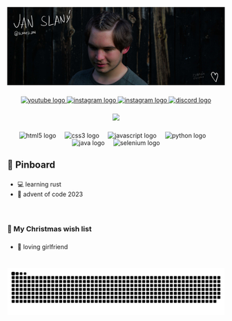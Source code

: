 <div align="center">
  <img src="github_banner.png"  />
</div>

###

<div align="center">
  <a href="www.youtube.com/@slany3jan" target="_blank">
    <img src="https://img.shields.io/static/v1?message=Youtube&logo=youtube&label=&color=FF0000&logoColor=white&labelColor=&style=for-the-badge" height="35" alt="youtube logo"  />
  </a>
  <a href="https://www.instagram.com/slany3.jan/" target="_blank">
    <img src="https://img.shields.io/static/v1?message=Instagram&logo=instagram&label=&color=E4405F&logoColor=white&labelColor=&style=for-the-badge" height="35" alt="instagram logo"  />
  </a>
  <a href="https://twitter.com/slany3jan" target="_blank">
    <img src="https://img.shields.io/static/v1?message=Twitter&logo=x&label=&color=292F33&logoColor=white&labelColor=&style=for-the-badge" height="35" alt="instagram logo"  />
  </a>
  <a href="https://discord.com/users/530801309461250061" target="_blank">
    <img src="https://dcbadge.vercel.app/api/shield/530801309461250061?theme=discord-inverted" height="35" alt="discord logo"  />
  </a>
</div>

###

<div align="center">
  <img src="https://profile-counter.glitch.me/slanja/count.svg?"  />
</div>

###

<div align="center">
  <img src="https://cdn.jsdelivr.net/gh/devicons/devicon/icons/html5/html5-original.svg" height="30" alt="html5 logo"  />
  <img width="12" />
  <img src="https://cdn.jsdelivr.net/gh/devicons/devicon/icons/css3/css3-original.svg" height="30" alt="css3 logo"  />
  <img width="12" />
  <img src="https://cdn.jsdelivr.net/gh/devicons/devicon/icons/javascript/javascript-original.svg" height="30" alt="javascript logo"  />
  <img width="12" />
  <img src="https://cdn.jsdelivr.net/gh/devicons/devicon/icons/python/python-original.svg" height="30" alt="python logo"  />
  <img width="12" />
  <img src="https://cdn.jsdelivr.net/gh/devicons/devicon/icons/java/java-original.svg" height="30" alt="java logo"  />
  <img width="12" />
  <img src="https://cdn.jsdelivr.net/gh/devicons/devicon/icons/selenium/selenium-original.svg" height="30" alt="selenium logo"  />
</div>

###

<h2 align="left">📌 Pinboard</h2>

###

- 💻 learning rust    
- 🎄 advent of code 2023    

###

<br>

###

<h3 align="left">🎄 My Christmas wish list</h3>

###

- 🐇 loving girlfriend

###

<br clear="both">

<img src="https://raw.githubusercontent.com/slanja/slanja/output/snake.svg" alt="Snake animation" />

###
